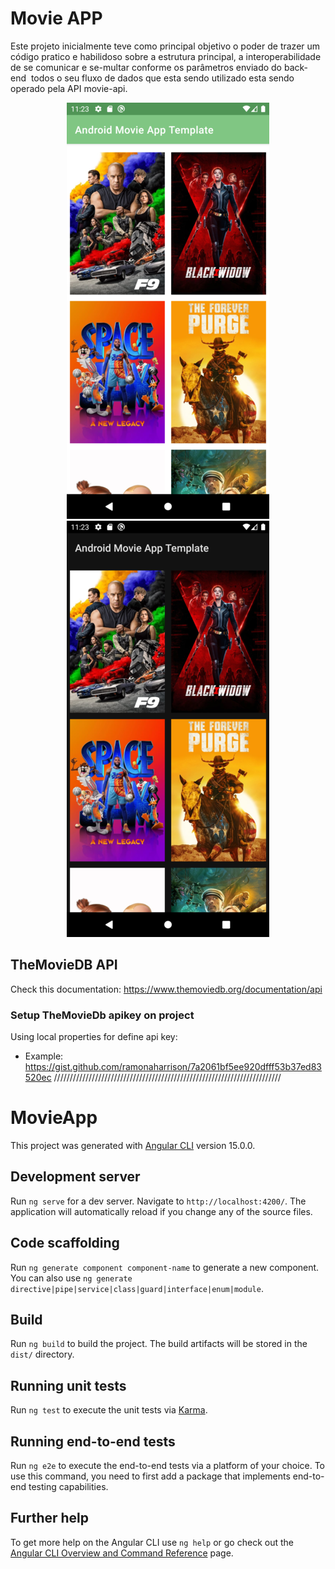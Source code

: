 # Movie APP

Este projeto inicialmente teve como principal objetivo o poder de trazer um código pratico e habilidoso sobre a estrutura principal, a interoperabilidade de se comunicar e se-multar conforme os parâmetros enviado do back-end  todos o seu fluxo de dados que esta sendo utilizado esta sendo operado pela API movie-api.

<p align="center">
  <img src="https://github.com/santimattius/android-movie-app-template/blob/master/screenshoot/screenshot_app_light.png?raw=true" alt="App Capture"/>
  <img src="https://github.com/santimattius/android-movie-app-template/blob/master/screenshoot/screenshot_app_dark.png?raw=true" alt="App Capture"/>
</p>

## TheMovieDB API

Check this documentation: https://www.themoviedb.org/documentation/api

### Setup TheMovieDb apikey on project
Using local properties for define api key:
- Example: https://gist.github.com/ramonaharrison/7a2061bf5ee920dfff53b37ed83520ec
////////////////////////////////////////////////////////////////////////

# MovieApp

This project was generated with [Angular CLI](https://github.com/angular/angular-cli) version 15.0.0.

## Development server

Run `ng serve` for a dev server. Navigate to `http://localhost:4200/`. The application will automatically reload if you change any of the source files.

## Code scaffolding

Run `ng generate component component-name` to generate a new component. You can also use `ng generate directive|pipe|service|class|guard|interface|enum|module`.

## Build

Run `ng build` to build the project. The build artifacts will be stored in the `dist/` directory.

## Running unit tests

Run `ng test` to execute the unit tests via [Karma](https://karma-runner.github.io).

## Running end-to-end tests

Run `ng e2e` to execute the end-to-end tests via a platform of your choice. To use this command, you need to first add a package that implements end-to-end testing capabilities.

## Further help

To get more help on the Angular CLI use `ng help` or go check out the [Angular CLI Overview and Command Reference](https://angular.io/cli) page.
